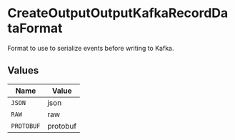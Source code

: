# CreateOutputOutputKafkaRecordDataFormat

Format to use to serialize events before writing to Kafka.


## Values

| Name       | Value      |
| ---------- | ---------- |
| `JSON`     | json       |
| `RAW`      | raw        |
| `PROTOBUF` | protobuf   |